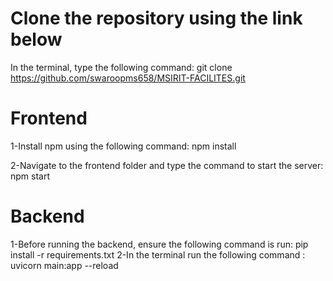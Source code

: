 # Clone the repository using the link below #

In the terminal, type the following command: git clone https://github.com/swaroopms658/MSIRIT-FACILITES.git

# Frontend #
1-Install npm using the following command: npm install

2-Navigate to the frontend folder and type the command to start the server: npm start

# Backend #
1-Before running the backend, ensure the following command is run: pip install -r requirements.txt
2-In the terminal run the following command : uvicorn main:app --reload


